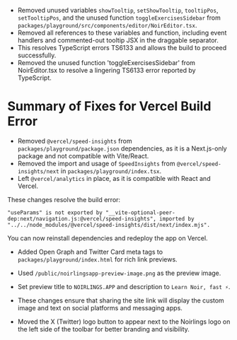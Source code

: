 - Removed unused variables `showTooltip`, `setShowTooltip`, `tooltipPos`, `setTooltipPos`, and the unused function `toggleExercisesSidebar` from `packages/playground/src/components/editor/NoirEditor.tsx`.
- Removed all references to these variables and function, including event handlers and commented-out tooltip JSX in the draggable separator.
- This resolves TypeScript errors TS6133 and allows the build to proceed successfully.
- Removed the unused function 'toggleExercisesSidebar' from NoirEditor.tsx to resolve a lingering TS6133 error reported by TypeScript.

# Summary of Fixes for Vercel Build Error

- Removed `@vercel/speed-insights` from `packages/playground/package.json` dependencies, as it is a Next.js-only package and not compatible with Vite/React.
- Removed the import and usage of `SpeedInsights` from `@vercel/speed-insights/next` in `packages/playground/index.tsx`.
- Left `@vercel/analytics` in place, as it is compatible with React and Vercel.

These changes resolve the build error:

```
"useParams" is not exported by "__vite-optional-peer-dep:next/navigation.js:@vercel/speed-insights", imported by "../../node_modules/@vercel/speed-insights/dist/next/index.mjs".
```

You can now reinstall dependencies and redeploy the app on Vercel.

- Added Open Graph and Twitter Card meta tags to `packages/playground/index.html` for rich link previews.
- Used `/public/noirlingsapp-preview-image.png` as the preview image.
- Set preview title to `NOIRLINGS.APP` and description to `Learn Noir, fast ⚡️`.
- These changes ensure that sharing the site link will display the custom image and text on social platforms and messaging apps.

- Moved the X (Twitter) logo button to appear next to the Noirlings logo on the left side of the toolbar for better branding and visibility.

